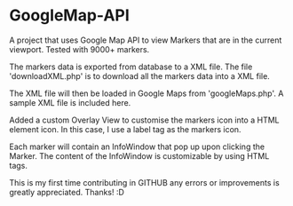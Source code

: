 # GoogleMap-API

A project that uses Google Map API to view Markers that are in the current viewport. Tested with 9000+ markers.

The markers data is exported from database to a XML file. The file 'downloadXML.php' is to download all the markers data into a XML file.

The XML file will then be loaded in Google Maps from 'googleMaps.php'.
A sample XML file is included here.

Added a custom Overlay View to customise the markers icon into a HTML element icon. In this case, I use a label tag as the markers icon.

Each marker will contain an InfoWindow that pop up upon clicking the Marker. The content of the InfoWindow is customizable by using HTML tags.

This is my first time contributing in GITHUB any errors or improvements is greatly appreciated. Thanks! :D
